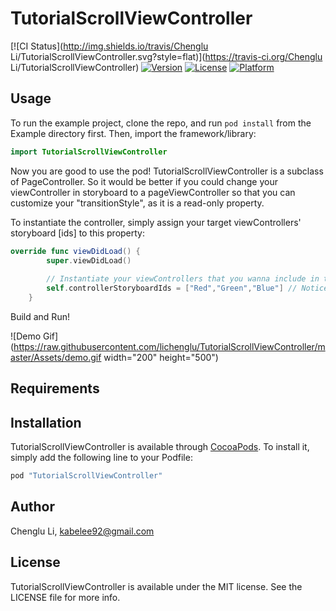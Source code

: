 # TutorialScrollViewController

[![CI Status](http://img.shields.io/travis/Chenglu Li/TutorialScrollViewController.svg?style=flat)](https://travis-ci.org/Chenglu Li/TutorialScrollViewController)
[![Version](https://img.shields.io/cocoapods/v/TutorialScrollViewController.svg?style=flat)](http://cocoapods.org/pods/TutorialScrollViewController)
[![License](https://img.shields.io/cocoapods/l/TutorialScrollViewController.svg?style=flat)](http://cocoapods.org/pods/TutorialScrollViewController)
[![Platform](https://img.shields.io/cocoapods/p/TutorialScrollViewController.svg?style=flat)](http://cocoapods.org/pods/TutorialScrollViewController)

## Usage

To run the example project, clone the repo, and run `pod install` from the Example directory first.
Then, import the framework/library:
```swift
import TutorialScrollViewController
```
Now you are good to use the pod! TutorialScrollViewController is a subclass of PageController. So it would be better if you could change your viewController in storyboard to a pageViewController so that you can customize your "transitionStyle", as it is a read-only property.

To instantiate the controller, simply assign your target viewControllers' storyboard [ids] to this property:

```swift
override func viewDidLoad() {
        super.viewDidLoad()
        
        // Instantiate your viewControllers that you wanna include in the pageController
        self.controllerStoryboardIds = ["Red","Green","Blue"] // Notice: it is an array of ids
    }

```
Build and Run!

![Demo Gif](https://raw.githubusercontent.com/lichenglu/TutorialScrollViewController/master/Assets/demo.gif width="200" height="500")

## Requirements

## Installation

TutorialScrollViewController is available through [CocoaPods](http://cocoapods.org). To install
it, simply add the following line to your Podfile:

```ruby
pod "TutorialScrollViewController"
```

## Author

Chenglu Li, kabelee92@gmail.com

## License

TutorialScrollViewController is available under the MIT license. See the LICENSE file for more info.
